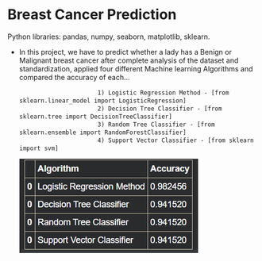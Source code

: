 # Breast Cancer Prediction

Python libraries: pandas, numpy, seaborn, matplotlib, sklearn.

* In this project, we have to predict whether a lady has a Benign or Malignant breast cancer after complete analysis of the dataset and standardization, 
applied four different Machine learning Algorithms and compared the accuracy of each...
                            
                            1) Logistic Regression Method - [from sklearn.linear_model import LogisticRegression]
                            2) Decision Tree Classifier - [from sklearn.tree import DecisionTreeClassifier]
                            3) Random Tree Classifier - [from sklearn.ensemble import RandomForestClassifier]
                            4) Support Vector Classifier - [from sklearn import svm]
        
  
 
                          
     ![Table](https://github.com/erkushagra/breast_cancer_prediction/blob/main/bcpsnap.PNG)
                            
                            
 
